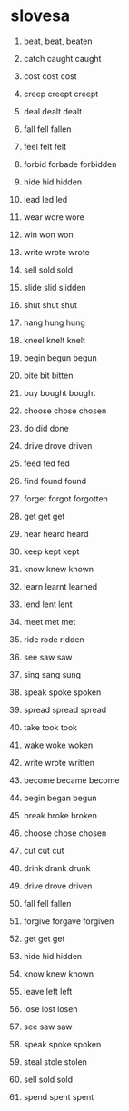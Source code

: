 # slovesa
1. beat, beat, beaten
2. catch caught caught
3. cost cost cost
4. creep creept creept
5. deal dealt dealt
6. fall fell fallen
7. feel felt felt
8. forbid forbade forbidden
9. hide hid hidden
10. lead led led
11. wear wore wore
12. win won won
13. write wrote wrote
14. sell sold sold
15. slide slid slidden
16. shut shut shut
17. hang hung hung
18. kneel knelt knelt

1. begin begun begun
2. bite bit bitten
3. buy bought bought
4. choose chose chosen
5. do did done
6. drive drove driven
7. feed fed fed
8. find found found
9. forget forgot forgotten
10. get get get
11. hear heard heard
12. keep kept kept
13. know knew known
14. learn learnt learned
15. lend lent lent
16. meet met met
17. ride rode ridden
18. see saw saw
19.  sing sang sung
20.  speak spoke spoken
21.  spread spread spread
22.  take took took
23.  wake woke woken
24.  write wrote written

1. become became become
2. begin began begun
3. break broke broken
4. choose chose chosen
5. cut cut cut
6. drink drank drunk
7. drive drove driven
8. fall fell fallen
9. forgive forgave forgiven
10. get get get
11. hide hid hidden
12. know knew known
13. leave left left
14. lose lost losen
15. see saw saw
16. speak spoke spoken
17. steal stole stolen
18. sell sold sold
19. spend spent spent

